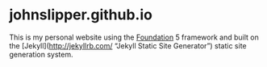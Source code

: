 johnslipper.github.io
=====================

This is my personal website using the [Foundation](http://foundation.zurb.com/ 'Foundation framework website') 5 framework and built on the [Jekyll](http://jekyllrb.com/ “Jekyll Static Site Generator”) static site generation system.
